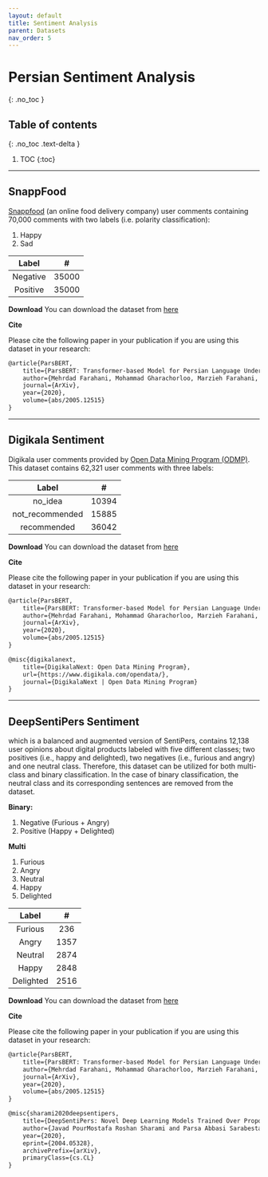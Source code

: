 ```yaml
---
layout: default
title: Sentiment Analysis
parent: Datasets
nav_order: 5
---
```


# Persian Sentiment Analysis
{: .no_toc }

## Table of contents
{: .no_toc .text-delta }

1. TOC
{:toc}

---

## SnappFood

[Snappfood](https://snappfood.ir/) (an online food delivery company) user comments containing 70,000 comments with two labels (i.e. polarity classification): 

1. Happy
2. Sad


|   Label  |   #   |
|:--------:|:-----:|
| Negative | 35000 |
| Positive | 35000 |



**Download**
You can download the dataset from [here](https://bit.ly/2Xu2xq1)

**Cite**

Please cite the following paper in your publication if you are using this dataset in your research:



```markdown
@article{ParsBERT,
    title={ParsBERT: Transformer-based Model for Persian Language Understanding},
    author={Mehrdad Farahani, Mohammad Gharachorloo, Marzieh Farahani, Mohammad Manthouri},
    journal={ArXiv},
    year={2020},
    volume={abs/2005.12515}
}

```

---

## Digikala Sentiment

Digikala user comments provided by [Open Data Mining Program (ODMP)](https://www.digikala.com/opendata/). This dataset contains 62,321 user comments with three labels: 

|      Label      |    #   |
|:---------------:|:------:|
|     no_idea     |  10394 |
| not_recommended |  15885 |
|   recommended   |  36042 |


**Download**
You can download the dataset from [here](https://bit.ly/2ZzATut)

**Cite**

Please cite the following paper in your publication if you are using this dataset in your research:



```markdown
@article{ParsBERT,
    title={ParsBERT: Transformer-based Model for Persian Language Understanding},
    author={Mehrdad Farahani, Mohammad Gharachorloo, Marzieh Farahani, Mohammad Manthouri},
    journal={ArXiv},
    year={2020},
    volume={abs/2005.12515}
}

@misc{digikalanext, 
    title={DigikalaNext: Open Data Mining Program}, 
    url={https://www.digikala.com/opendata/}, 
    journal={DigikalaNext | Open Data Mining Program}
}
```

--- 

## DeepSentiPers Sentiment

which is a balanced and augmented version of SentiPers, contains 12,138 user opinions about digital products labeled with five different classes; two positives (i.e., happy and delighted), two negatives (i.e., furious and angry) and one neutral class. Therefore, this dataset can be utilized for both multi-class and binary classification. In the case of binary classification, the neutral class and its corresponding sentences are removed from the dataset.

**Binary:**
1. Negative (Furious + Angry)
3. Positive (Happy + Delighted)

**Multi**
1. Furious
2. Angry
3. Neutral
4. Happy
5. Delighted


|   Label   |   #  |
|:---------:|:----:|
|  Furious  |  236 |
|   Angry   | 1357 |
|  Neutral  | 2874 |
|   Happy   | 2848 |
| Delighted | 2516 |



**Download**
You can download the dataset from [here](https://bit.ly/3ejrbAn)

**Cite**

Please cite the following paper in your publication if you are using this dataset in your research:

```markdown
@article{ParsBERT,
    title={ParsBERT: Transformer-based Model for Persian Language Understanding},
    author={Mehrdad Farahani, Mohammad Gharachorloo, Marzieh Farahani, Mohammad Manthouri},
    journal={ArXiv},
    year={2020},
    volume={abs/2005.12515}
}

@misc{sharami2020deepsentipers,
    title={DeepSentiPers: Novel Deep Learning Models Trained Over Proposed Augmented Persian Sentiment Corpus},
    author={Javad PourMostafa Roshan Sharami and Parsa Abbasi Sarabestani and Seyed Abolghasem Mirroshandel},
    year={2020},
    eprint={2004.05328},
    archivePrefix={arXiv},
    primaryClass={cs.CL}
}
```